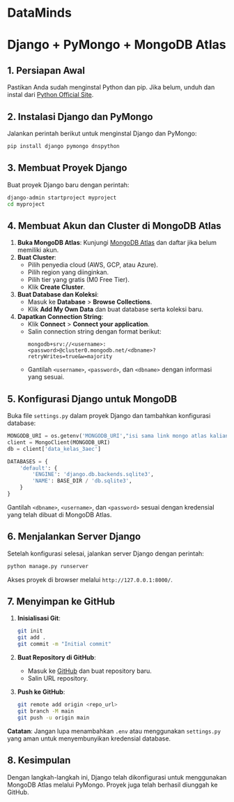 # DataMinds

# Django + PyMongo + MongoDB Atlas

## 1. Persiapan Awal
Pastikan Anda sudah menginstal Python dan pip. Jika belum, unduh dan instal dari [Python Official Site](https://www.python.org/downloads/).

## 2. Instalasi Django dan PyMongo

Jalankan perintah berikut untuk menginstal Django dan PyMongo:

```sh
pip install django pymongo dnspython
```

## 3. Membuat Proyek Django

Buat proyek Django baru dengan perintah:

```sh
django-admin startproject myproject
cd myproject
```

## 4. Membuat Akun dan Cluster di MongoDB Atlas

1. **Buka MongoDB Atlas**: Kunjungi [MongoDB Atlas](https://www.mongodb.com/cloud/atlas) dan daftar jika belum memiliki akun.
2. **Buat Cluster**:
   - Pilih penyedia cloud (AWS, GCP, atau Azure).
   - Pilih region yang diinginkan.
   - Pilih tier yang gratis (M0 Free Tier).
   - Klik **Create Cluster**.
3. **Buat Database dan Koleksi**:
   - Masuk ke **Database** > **Browse Collections**.
   - Klik **Add My Own Data** dan buat database serta koleksi baru.
4. **Dapatkan Connection String**:
   - Klik **Connect** > **Connect your application**.
   - Salin connection string dengan format berikut:
     ```
     mongodb+srv://<username>:<password>@cluster0.mongodb.net/<dbname>?retryWrites=true&w=majority
     ```
   - Gantilah `<username>`, `<password>`, dan `<dbname>` dengan informasi yang sesuai.

## 5. Konfigurasi Django untuk MongoDB

Buka file `settings.py` dalam proyek Django dan tambahkan konfigurasi database:

```python
MONGODB_URI = os.getenv('MONGODB_URI',"isi sama link mongo atlas kalian")
client = MongoClient(MONGODB_URI)
db = client['data_kelas_3aec']

DATABASES = {
    'default': {
        'ENGINE': 'django.db.backends.sqlite3',
        'NAME': BASE_DIR / 'db.sqlite3',
    }
}
```

Gantilah `<dbname>`, `<username>`, dan `<password>` sesuai dengan kredensial yang telah dibuat di MongoDB Atlas.

## 6. Menjalankan Server Django

Setelah konfigurasi selesai, jalankan server Django dengan perintah:

```sh
python manage.py runserver
```

Akses proyek di browser melalui `http://127.0.0.1:8000/`.

## 7. Menyimpan ke GitHub

1. **Inisialisasi Git**:

   ```sh
   git init
   git add .
   git commit -m "Initial commit"
   ```

2. **Buat Repository di GitHub**:
   - Masuk ke [GitHub](https://github.com/) dan buat repository baru.
   - Salin URL repository.

3. **Push ke GitHub**:

   ```sh
   git remote add origin <repo_url>
   git branch -M main
   git push -u origin main
   ```

**Catatan**: Jangan lupa menambahkan `.env` atau menggunakan `settings.py` yang aman untuk menyembunyikan kredensial database.

## 8. Kesimpulan
Dengan langkah-langkah ini, Django telah dikonfigurasi untuk menggunakan MongoDB Atlas melalui PyMongo. Proyek juga telah berhasil diunggah ke GitHub.

